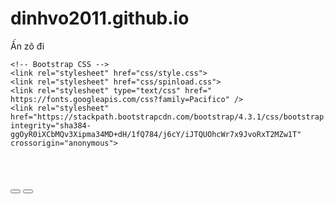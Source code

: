 # dinhvo2011.github.io
Ấn zô đi
<!doctype html>
<html lang="en">
  <head>
    <title>bruhh</title>
    <!-- Required meta tags -->
    <meta charset="utf-8">
    <meta name="viewport" content="width=device-width, initial-scale=1, shrink-to-fit=no">

    <!-- Bootstrap CSS -->
    <link rel="stylesheet" href="css/style.css">
    <link rel="stylesheet" href="css/spinload.css">
    <link rel="stylesheet" type="text/css" href=" https://fonts.googleapis.com/css?family=Pacifico" />
    <link rel="stylesheet" href="https://stackpath.bootstrapcdn.com/bootstrap/4.3.1/css/bootstrap.min.css" integrity="sha384-ggOyR0iXCbMQv3Xipma34MD+dH/1fQ784/j6cY/iJTQUOhcWr7x9JvoRxT2MZw1T" crossorigin="anonymous">
  </head>
  <body>
    <div class="wrapper">
      <!-- Preloader -->
    <div id="preloader">
      <div class="spinner">
        <div class="rect1"></div>
        <div class="rect2"></div>
        <div class="rect3"></div>
        <div class="rect4"></div>
        <div class="rect5"></div>
      </div>
  </div>
      <div id="bg"></div>
      <div class="content">
        <header>
          <h2 id="title"></h2>
          <h4 id="desc"></h4>
        </header>
        <button id="yes" type="button" class="btn btn-danger btn-lg"> </button>
        <button id="no" type="button" class="btn btn-info btn-lg"></button>
      </div>
    </div>
    <audio src="./sound/sound.mp3" autoplay></audio>
    <!-- Optional JavaScript -->
    <!-- jQuery first, then Popper.js, then Bootstrap JS -->
    <script
  src="https://code.jquery.com/jquery-3.4.1.js"
  integrity="sha256-WpOohJOqMqqyKL9FccASB9O0KwACQJpFTUBLTYOVvVU="
  crossorigin="anonymous"></script>
    <script src="https://cdnjs.cloudflare.com/ajax/libs/popper.js/1.14.7/umd/popper.min.js" integrity="sha384-UO2eT0CpHqdSJQ6hJty5KVphtPhzWj9WO1clHTMGa3JDZwrnQq4sF86dIHNDz0W1" crossorigin="anonymous"></script>
    <script src="https://stackpath.bootstrapcdn.com/bootstrap/4.3.1/js/bootstrap.min.js" integrity="sha384-JjSmVgyd0p3pXB1rRibZUAYoIIy6OrQ6VrjIEaFf/nJGzIxFDsf4x0xIM+B07jRM" crossorigin="anonymous"></script>
    <script src="https://cdn.jsdelivr.net/npm/sweetalert2@9"></script>
    <script src="./config.js"></script>
    <script src="./js/main.js"></script>

  </body>
</html>
